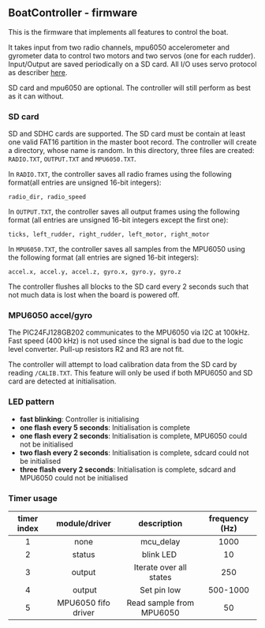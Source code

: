 ## BoatController - firmware

This is the firmware that implements all features to control the boat.

It takes input from two radio channels, mpu6050 accelerometer and gyrometer data to control two motors
and two servos (one for each rudder). Input/Output are saved periodically on a SD card. All I/O uses servo protocol as describer [here](https://en.wikipedia.org/wiki/Servo_control).

SD card and mpu6050 are optional. The controller will still perform as best as it can without.

### SD card

SD and SDHC cards are supported. The SD card must be contain at least one valid FAT16 partition in the master boot record.
The controller will create a directory, whose name is random. In this directory, three files are created: ```RADIO.TXT```, ```OUTPUT.TXT``` and ```MPU6050.TXT```.

In ```RADIO.TXT```, the controller saves all radio frames using the following format(all entries are unsigned 16-bit integers):
```
radio_dir, radio_speed
```

In ```OUTPUT.TXT```, the controller saves all output frames using the following format  (all entries are unsigned 16-bit integers except the first one):
```
ticks, left_rudder, right_rudder, left_motor, right_motor
```

In ```MPU6050.TXT```, the controller saves all samples from the MPU6050 using the following format (all entries are signed 16-bit integers):
```
accel.x, accel.y, accel.z, gyro.x, gyro.y, gyro.z
```

The controller flushes all blocks to the SD card every 2 seconds such that not much data is lost when the board is powered off.

### MPU6050 accel/gyro

The PIC24FJ128GB202 communicates to the MPU6050 via I2C at 100kHz. Fast speed (400 kHz) is not used since the signal is bad due to the logic level converter. Pull-up resistors R2 and R3 are not fit.

The controller will attempt to load calibration data from the SD card by reading ```/CALIB.TXT```. This feature
will only be used if both MPU6050 and SD card are detected at initialisation.

### LED pattern

  - **fast blinking**: Controller is initialising
  - **one flash every 5 seconds**: Initialisation is complete
  - **one flash every 2 seconds**: Initialisation is complete, MPU6050 could not be initialised
  - **two flash every 2 seconds**: Initialisation is complete, sdcard could not be initialised
  - **three flash every 2 seconds**: Initialisation is complete, sdcard and MPU6050 could not be initialised

### Timer usage

|**timer index**|**module/driver**|**description**|**frequency (Hz)**|
|:--------------:|:--------------:|:-------------------:|:--------:|
| 1 | none | mcu_delay | 1000 |
| 2 | status | blink LED | 10 |
| 3 | output | Iterate over all states | 250 |
| 4 | output | Set pin low | 500-1000 |
| 5 | MPU6050 fifo driver | Read sample from MPU6050 | 50 |
